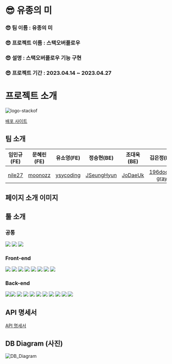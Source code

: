# 😎 유종의 미 

### 😎 **팀 이름 : 유종의 미**

### 😎 **프로젝트 이름 : 스택오버플로우**

### 😎 **설명 : 스택오버플로우 기능 구현**

### 😎 **프로젝트 기간 : 2023.04.14 ~ 2023.04.27**


# 프로젝트 소개 
![logo-stackof](https://user-images.githubusercontent.com/114140840/234765260-faf5c555-73c4-4e5c-bafa-82cde327ab90.svg)

[배포 사이트](http://pre-project43.s3-website.ap-northeast-2.amazonaws.com)


## 팀 소개
|임민규(FE)|문혜린(FE)|유소영(FE)|정승현(BE)|조대욱(BE)|김은정(BE)|
|:--:|:--:|:--:|:--:|:--:|:--:|
|||||||
|[nile27](https://github.com/nile27)|[moonozz](https://github.com/moonozz)|[ysycoding](https://github.com/ysycoding)|[JSeungHyun](https://github.com/JSeungHyun)|[JoDaeUk](https://github.com/JoDaeUk)|[196docd-gray](https://github.com/196code-gray)|
## 페이지 소개 이미지 


## 툴 소개

### 공통 
<img src="https://img.shields.io/badge/Discode-5865F2?style=for-the-badge&logo=discode&logoColor=white"/> <img src="https://img.shields.io/badge/kakaotalk-FFCD00?style=for-the-badge&logo=kakaotalk&logoColor=white"/>
<img src="https://img.shields.io/badge/GitHub-181717?style=for-the-badge&logo=GitHub&logoColor=white"/>

### Front-end

<img src="https://img.shields.io/badge/JavaScript-F7DF1E?style=for-the-badge&logo=JavaScript&logoColor=white"/> <img src="https://img.shields.io/badge/React-61DAFB?style=for-the-badge&logo=React&logoColor=white"/>
<img src="https://img.shields.io/badge/reactrouter-CA4245?style=for-the-badge&logo=reactrouter&logoColor=white"/>
<img src="https://img.shields.io/badge/createreactapp-09D3AC?style=for-the-badge&logo=createreactapp&logoColor=white"/>
<img src="https://img.shields.io/badge/styledcomponents-DB7093?style=for-the-badge&logo=styledcomponents&logoColor=white"/>
<img src="https://img.shields.io/badge/amazons3-569A31?style=for-the-badge&logo=amazons3&logoColor=white"/>
<img src="https://img.shields.io/badge/eslint-4B32C3?style=for-the-badge&logo=eslint&logoColor=white"/>
<img src="https://img.shields.io/badge/axios-5A29E4?style=for-the-badge&logo=axios&logoColor=white"/>

### Back-end
<img src="https://img.shields.io/badge/JAVA-ffffff?style=for-the-badge&logo=JAVA&logoColor=black"/><img src="https://img.shields.io/badge/intellijidea-000000?style=for-the-badge&logo=intellijidea&logoColor=white"/>
<img src="https://img.shields.io/badge/springboot-6DB33F?style=for-the-badge&logo=springboot&logoColor=white"/>
<img src="https://img.shields.io/badge/springsecurity-6DB33F?style=for-the-badge&logo=springboot&logoColor=white"/>
<img src="https://img.shields.io/badge/JWT-4B32C3?style=for-the-badge&logo=JWT&logoColor=white"/>
<img src="https://img.shields.io/badge/amazonec2-FF9900?style=for-the-badge&logo=amazonec2&logoColor=white"/>
<img src="https://img.shields.io/badge/mysql-4479A1?style=for-the-badge&logo=mysql&logoColor=white"/>
<img src="https://img.shields.io/badge/mysql-4479A1?style=for-the-badge&logo=mysql&logoColor=white"/>
<img src="https://img.shields.io/badge/amazonrds-527FFF?style=for-the-badge&logo=amazonrds&logoColor=white"/>
<img src="https://img.shields.io/badge/lombok-DE4F54?style=for-the-badge&logo=lombok &logoColor=white"/>
<img src="https://img.shields.io/badge/H2-DE4F54?style=for-the-badge&logo=H2 &logoColor=white"/>

## API 명세서

<a href = "https://documenter.getpostman.com/view/25533497/2s93Y2TMnv#2f149e31-6b27-4782-aa72-e507ae4e609c" target = "_blank"> API 명세서 </a> 

## DB Diagram (사진)

![DB_Diagram](https://user-images.githubusercontent.com/114140840/234760980-09a6b26c-3040-4b51-a46a-28b05f70f55a.png)
